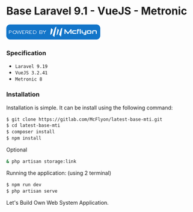 # Base Laravel 9.1 - VueJS - Metronic
[![MCFLYON TEKNOLOGI INDONESIA](/public/assets/media/mcflyon.png)](https://www.mcflyon.co.id/)

### Specification

- `Laravel 9.19`
- `VueJS 3.2.41`
- `Metronic 8`

### Installation

Installation is simple. It can be install using the following command:
```sh
$ git clone https://gitlab.com/McFlyon/latest-base-mti.git 
$ cd latest-base-mti
$ composer install
$ npm install
```

Optional
```sh
& php artisan storage:link
```

Running the application: (using 2 terminal)
```sh
$ npm run dev 
$ php artisan serve
```

Let's Build Own Web System Application.